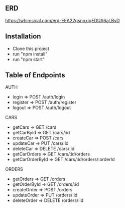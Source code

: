 ## ERD

https://whimsical.com/erd-EEA22qsnnxiqEDUA6aLBvD

## Installation

- Clone this project
- run "npm install"
- run "npm start"

## Table of Endpoints

AUTH

- login => POST /auth/login
- register => POST /auth/register
- logout => POST /auth/logout

CARS

- getCars => GET /cars
- getCarById => GET /cars/:id
- createCar => POST /cars
- updateCar => PUT /cars/:id
- deleteCar => DELETE /cars/:id
- getCarOrders => GET /cars/:id/orders
- getCarOrderById => GET /cars/:id/orders/:orderId

ORDERS

- getOrders => GET /orders
- getOrderById => GET /orders/:id
- createOrder => POST /orders
- updateOrder => PUT /orders/:id
- deleteOrder => DELETE /orders/:id
